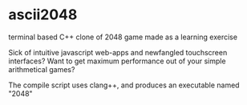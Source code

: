 # ascii2048
terminal based C++ clone of 2048 game made as a learning exercise

Sick of intuitive javascript web-apps and newfangled touchscreen interfaces?
Want to get maximum performance out of your simple arithmetical games?


The compile script uses clang++, and produces an executable named "2048"



